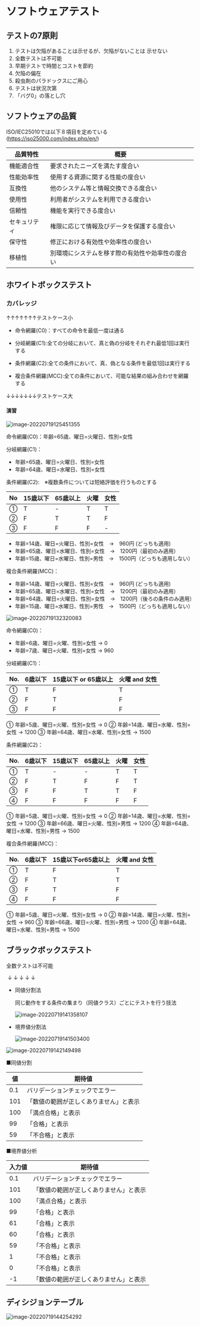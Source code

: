 # ソフトウェアテスト

## テストの7原則

1. テストは欠陥があることは示せるが、欠陥がないことは
  示せない
2. 全数テストは不可能
3. 早期テストで時間とコストを節約
4. 欠陥の偏在
5. 殺虫剤のパラドックスにご用心
6. テストは状況次第
7. 「バグ0」の落とし穴

## ソフトウェアの品質

ISO/IEC25010では以下８項目を定めている(https://iso25000.com/index.php/en/)

| 品質特性     | 概要                                             |
| ------------ | ------------------------------------------------ |
| 機能適合性   | 要求されたニーズを満たす度合い                   |
| 性能効率性   | 使用する資源に関する性能の度合い                 |
| 互換性       | 他のシステム等と情報交換できる度合い             |
| 使用性       | 利用者がシステムを利用できる度合い               |
| 信頼性       | 機能を実行できる度合い                           |
| セキュリティ | 権限に応じて情報及びデータを保護する度合い       |
| 保守性       | 修正における有効性や効率性の度合い               |
| 移植性       | 別環境にシステムを移す際の有効性や効率性の度合い |

## ホワイトボックステスト

### カバレッジ

↑↑↑↑↑↑↑テストケース小

* 命令網羅(C0)：すべての命令を最低一度は通る

* 分岐網羅(C1):全ての分岐において、真と偽の分岐をそれぞれ最低1回は実行する

* 条件網羅(C2):全ての条件において、真、偽となる条件を最低1回は実行する

* 複合条件網羅(MCC):全ての条件において、可能な結果の組み合わせを網羅する

↓↓↓↓↓↓↓テストケース大

#### 演習

![image-20220719125451355](img/image-20220719125451355.png)

命令網羅(C0)：年齢=65歳、曜日=火曜日、性別=女性

分岐網羅(C1)：

* 年齢=65歳、曜日=火曜日、性別=女性
* 年齢=64歳、曜日=水曜日、性別=女性

条件網羅(C2):　※複数条件については短絡評価を行うものとする

| No   | 15歳以下 | 65歳以上 | 火曜 | 女性 |
| ---- | -------- | -------- | ---- | ---- |
| ①    | T        | -        | T    | T    |
| ②    | F        | T        | T    | F    |
| ③    | F        | F        | F    | -    |

* 年齢=14歳、曜日=火曜日、性別=女性　→　960円	(どっちも適用)
* 年齢=65歳、曜日=水曜日、性別=女性　→　1200円（最初のみ適用）
* 年齢=15歳、曜日=水曜日、性別=男性　→　1500円（どっちも適用しない）

複合条件網羅(MCC)：

* 年齢=14歳、曜日=火曜日、性別=女性　→　960円	(どっちも適用)
* 年齢=65歳、曜日=水曜日、性別=女性　→　1200円（最初のみ適用）
* 年齢=64歳、曜日=火曜日、性別=女性　→　1200円（後ろの条件のみ適用）
* 年齢=15歳、曜日=水曜日、性別=男性　→　1500円（どっちも適用しない）

![image-20220719132320083](img/image-20220719132320083.png)

命令網羅(C0)：

* 年齢=6歳、曜日=火曜、性別=女性 → 0
* 年齢=7歳、曜日=火曜、性別=女性 → 960

分岐網羅(C1)：

| No.  | 6歳以下 | 15歳以下 or 65歳以上 | 火曜 and 女性 |
| ---- | ------- | -------------------- | ------------- |
| ①    | T       | F                    | T             |
| ②    | F       | T                    | F             |
| ③    | F       | F                    | F             |

① 年齢=5歳、曜日=火曜、性別=女性 → 0
② 年齢=14歳、曜日=水曜、性別=女性 → 1200
③ 年齢=64歳、曜日=水曜、性別=女性 → 1500

条件網羅(C2)：

| No.  | 6歳以下 | 15歳以下 | 65歳以上 | 火曜 | 女性 |
| ---- | ------- | -------- | -------- | ---- | ---- |
| ①    | T       | -        | -        | T    | T    |
| ②    | F       | T        | F        | F    | T    |
| ③    | F       | F        | T        | T    | F    |
| ④    | F       | F        | F        | F    | F    |

① 年齢=5歳、曜日=火曜、性別=女性 → 0
② 年齢=14歳、曜日=水曜、性別=女性 → 1200
③ 年齢=66歳、曜日=火曜、性別=男性 → 1200
④ 年齢=64歳、曜日=水曜、性別=男性 → 1500

複合条件網羅(MCC)：

| No.  | 6歳以下 | 15歳以下or65歳以上 | 火曜 and 女性 |
| ---- | ------- | ------------------ | ------------- |
| ①    | T       | F                  | T             |
| ②    | F       | T                  | T             |
| ③    | F       | T                  | F             |
| ④    | F       | F                  | F             |

① 年齢=5歳、曜日=火曜、性別=女性 → 0
② 年齢=14歳、曜日=火曜、性別=女性 → 960
③ 年齢=66歳、曜日=火曜、性別=男性 → 1200
④ 年齢=64歳、曜日=水曜、性別=男性 → 1500

## ブラックボックステスト

全数テストは不可能

​	↓	↓	↓	↓	↓

* 同値分割法

  同じ動作をする条件の集まり（同値クラス）ごとにテストを行う技法

  ![image-20220719141358107](img/image-20220719141358107.png)

* 境界値分割法

  ![image-20220719141503400](img/image-20220719141503400.png)

![image-20220719142149498](img/image-20220719142149498.png)

■同値分割

| 値   | 期待値                                 |
| ---- | -------------------------------------- |
| 0.1  | バリデーションチェックでエラー         |
| 101  | 「数値の範囲が正しくありません」と表示 |
| 100  | 「満点合格」と表示                     |
| 99   | 「合格」と表示                         |
| 59   | 「不合格」と表示                       |

■境界値分析

| 入力値 | 期待値                                 |
| ------ | -------------------------------------- |
| 0.1    | バリデーションチェックでエラー         |
| 101    | 「数値の範囲が正しくありません」と表示 |
| 100    | 「満点合格」と表示                     |
| 99     | 「合格」と表示                         |
| 61     | 「合格」と表示                         |
| 60     | 「合格」と表示                         |
| 59     | 「不合格」と表示                       |
| 1      | 「不合格」と表示                       |
| 0      | 「不合格」と表示                       |
| -1     | 「数値の範囲が正しくありません」と表示 |

## ディシジョンテーブル

![image-20220719144254292](img/image-20220719144254292.png)